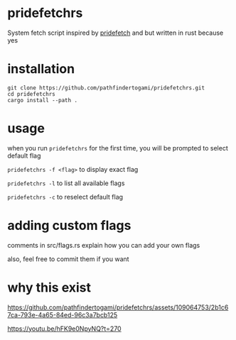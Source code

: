 # pridefetchrs
System fetch script inspired by [pridefetch](https://github.com/SpyHoodle/pridefetch) and but written in rust because yes
# installation
```
git clone https://github.com/pathfindertogami/pridefetchrs.git
cd pridefetchrs
cargo install --path .
```
# usage
when you run `pridefetchrs` for the first time, you will be prompted to select default flag

`pridefetchrs -f <flag>` to display exact flag

`pridefetchrs -l` to list all available flags

`pridefetchrs -c` to reselect default flag

# adding custom flags

comments in src/flags.rs explain how you can add your own flags

also, feel free to commit them if you want

# why this exist
  
https://github.com/pathfindertogami/pridefetchrs/assets/109064753/2b1c67ca-793e-4a65-84ed-96c3a7bcb125

https://youtu.be/hFK9e0NpyNQ?t=270






<!-- альтернативное название: pidorustfetch -->

